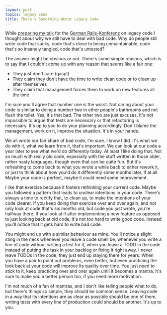 ```yaml
---
layout: post
topics: legacy code
title: There's Something About Legacy Code
---
```

While [preparing my talk](http://www.slideshare.net/mattmatt/mein-freund-der-legacy-code-1947495) for the [German Rails-Konferenz](http://www.rails-konferenz.de) on legacy code I thought about why we still have to deal with bad code. Why do people still write code that sucks, code that's close to being unmaintainable, code that's so insanely tangled, code that's untested?

The answer might be obvious or not. There's some simple reasons, which is to say that I couldn't come up with any reason that seems like a fair one:

* They just don't care (gasp!)
* They claim they don't have the time to write clean code or to clean up after themselves
* They claim that management forces them to work on new features all the time

I'm sure you'll agree that number one is the worst. Not caring about your code is similar to doing a number two in other people's bathrooms and not flush the toilet. Yes, it's that bad. The other two are just excuses. It's not impossible to argue that tests are necessary or that refactoring is necessary. It's up to you to do your planning accordingly. Don't blame the management, work on it, improve the situation. It's in your hands.

We all wrote our fair share of bad code, I'm sure. I know I did. It's what we do with it, what we learn from it, that's important. We can look at our code a year later to see what we'd do differently today. At least I like doing that. Not so much with really old code, especially with the stuff written in those older, rather nasty languages, though even that can be quite fun. But it's refreshing to come back to what you wrote a while back to either rework it, or just to think about how you'd do it differently some months later, if at all. Maybe your code is perfect, maybe it could need some improvement.

I like that exercise because it fosters rethinking your current code. Maybe you followed a pattern that leads to unclear intentions in your code. There's always a time to rectify that, to clean up, to make the intentions of your code clearer. If you keep doing that exercise over and over again, and not only look at code that's six months old, but code you just wrote, you're halfway there. If you look at if after implementing a new feature as opposed to just looking back at old code, it's not too hard to write good code. Instead you'll notice that it gets hard to write bad code.

You might end up with a similar behaviour as mine. You'll notice a slight sting in the neck whenever you leave a code smell be, whenever you write a line of code without writing a test for it, when you leave a TODO in the code instead of putting the task in your backlog or fixing it right away. I never leave TODOs in the code, they just end up staying there for years. When you have a pair to point out problems, even better, but even practicing the look back at your code will improve its quality over time. You just need to stick to it, keep practicing over and over again until it becomes a mantra. It's sure to make you a better person too, if you need more motivation.

I'm not much of a fan of mantras, and I don't like telling people what to do, but there's things so simple, they should be common sense. Leaving code in a way that its intentions are as clear as possible should be one of them, writing tests with every line of production could should be another. It's up to you.